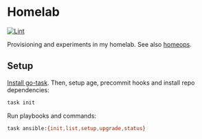 # Homelab

[![Lint](https://github.com/brettinternet/homelab/actions/workflows/lint.yaml/badge.svg)](https://github.com/brettinternet/homelab/actions/workflows/lint.yaml)

Provisioning and experiments in my homelab. See also [homeops](https://github.com/brettinternet/homeops).

## Setup

[Install go-task](https://taskfile.dev/installation/). Then, setup age, precommit hooks and install repo dependencies:

```sh
task init
```

Run playbooks and commands:

```sh
task ansible:{init,list,setup,upgrade,status}
```
